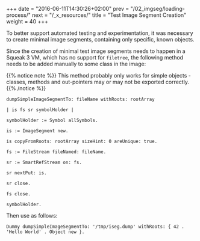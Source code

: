 +++
date = "2016-06-11T14:30:26+02:00"
prev = "/02_imgseg/loading-process/"
next = "/_x_resources/"
title = "Test Image Segment Creation"
weight = 40
+++

To better support automated testing and experimentation, it was necessary to create minimal image segments, containing only specific, known objects.

Since the creation of minimal test image segments needs to happen in a Squeak 3 VM, which has no support for `filetree`, the following method needs to be added manually to some class in the image:

{{% notice note %}}
This method probably only works for simple objects - classes, methods and out-pointers may or may not be exported correctly.
{{% /notice %}}

```squeak
dumpSimpleImageSegmentTo: fileName withRoots: rootArray

| is fs sr symbolHolder |

symbolHolder := Symbol allSymbols.

is := ImageSegment new.

is copyFromRoots: rootArray sizeHint: 0 areUnique: true.

fs := FileStream fileNamed: fileName.

sr := SmartRefStream on: fs.

sr nextPut: is.

sr close.

fs close.

symbolHolder.
```

Then use as follows:

```squeak
Dummy dumpSimpleImageSegmentTo: '/tmp/iseg.dump' withRoots: { 42 . 'Hello World' . Object new }.
```
